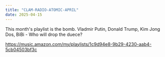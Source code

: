 ```yaml
---
title: "CLAM-RADIO-ATOMIC-APRIL"
date: 2025-04-15
---
```

This month's playlist is the bomb. Vladmir Putin, Donald Trump, Kim Jong Dos, BiBi - Who will drop the duece? 

https://music.amazon.com/my/playlists/1c9d94e8-9b29-4230-aab4-5cb04503bf3c
